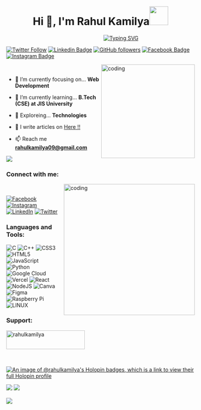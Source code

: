 <h1 align="center">Hi 👋, I'm Rahul Kamilya<img src="https://media.giphy.com/media/mGcNjsfWAjY5AEZNw6/giphy.gif" width="50"></h1>
&nbsp;&nbsp;&nbsp;&nbsp;&nbsp;&nbsp;&nbsp;&nbsp;&nbsp;&nbsp;&nbsp;&nbsp;&nbsp;&nbsp;&nbsp;&nbsp;&nbsp;&nbsp;&nbsp;&nbsp;&nbsp;&nbsp;&nbsp;&nbsp;&nbsp;&nbsp;&nbsp;&nbsp;&nbsp;&nbsp;&nbsp;&nbsp;&nbsp;&nbsp;&nbsp;&nbsp;&nbsp;&nbsp;&nbsp;&nbsp;&nbsp;&nbsp;&nbsp;&nbsp;&nbsp;&nbsp;&nbsp;&nbsp;&nbsp;&nbsp;&nbsp;&nbsp;&nbsp;&nbsp;&nbsp;&nbsp;&nbsp;&nbsp;&nbsp;&nbsp;&nbsp;&nbsp;&nbsp;&nbsp;&nbsp;&nbsp;<a href="https://git.io/typing-svg"><img src="https://readme-typing-svg.demolab.com?font=Fira+Code&pause=1000&color=14FF00&center=true&vCenter=true&width=435&lines=I'm+a+Student;JIS+University+26%22;Web+Developer+%7C%7C+Cyber+Security+" alt="Typing SVG" /></a>

[![Twitter Follow](https://img.shields.io/twitter/follow/kamilyatwt?style=social)](https://twitter.com/intent/follow?screen_name=kamilyatwt) [![Linkedin Badge](https://img.shields.io/badge/-rahulkamilya-blue?style=social&logo=Linkedin&logoColor=blue&link=https://www.linkedin.com/in/rahulkamilya)](https://www.linkedin.com/in/rahulkamilya) [![GitHub followers](https://img.shields.io/github/followers/rahulkamilya?label=Follow&style=social)](https://github.com/rahulkamilya/?tab=follow) [![Facebook Badge](https://img.shields.io/badge/-rahulkamilya09?style=social&&logo=Facebook&logoColor=blue&link=https://www.facebook.com/rahulkamilya09)](https://www.facebook.com/rahulkamilya09) [![Instagram Badge](https://img.shields.io/badge/-@mr_rahulkamilya?style=social&logo=Instagram&logoColor=A14DAF&link=https://www.instagram.com/mr_rahulkamilya)](https://www.instagram.com/mr_rahulkamilya)

<img align="right" alt="coding" width="250" src="https://media.giphy.com/media/3oEjHWpiVIOGXT5l9m/giphy.gif">
<br> <p align="left">
  
- 🔭 I’m currently focusing on... **Web Development**

- 🌱 I’m currently learning... **B.Tech (CSE) at JIS University** 

- 🧭 Exploreing... **Technologies**

- 📝 I write articles on [Here !!](https://dscjisu.in/blog)

- 📫 Reach me **rahulkamilya09@gmail.com**                                                              

[![](https://visitcount.itsvg.in/api?id=rahulkamilya&icon=0&color=0)](https://visitcount.itsvg.in)   

<h3 align="left">Connect with me:</h3>
<img align="right" alt="coding" width="350" src="https://miro.medium.com/max/1360/1*IRGHmiGsa16stedQvIaZfw.gif">
<br> <p align="left">
  
[![Facebook](https://img.shields.io/badge/Facebook-%231877F2.svg?logo=Facebook&logoColor=white)](https://facebook.com/rahulkamilya09) [![Instagram](https://img.shields.io/badge/Instagram-%23E4405F.svg?logo=Instagram&logoColor=white)](https://instagram.com/mr_rahulkamilya) [![LinkedIn](https://img.shields.io/badge/LinkedIn-%230077B5.svg?logo=linkedin&logoColor=white)](https://linkedin.com/in/rahulkamilya) [![Twitter](https://img.shields.io/badge/Twitter-%231DA1F2.svg?logo=Twitter&logoColor=white)](https://twitter.com/kamilyatwt)
</p>

<h3 align="left">Languages and Tools:</h3>

![C](https://img.shields.io/badge/c-%2300599C.svg?style=plastic&logo=c&logoColor=white) ![C++](https://img.shields.io/badge/c++-%2300599C.svg?style=plastic&logo=c%2B%2B&logoColor=white) ![CSS3](https://img.shields.io/badge/css3-%231572B6.svg?style=plastic&logo=css3&logoColor=white) ![HTML5](https://img.shields.io/badge/html5-%23E34F26.svg?style=plastic&logo=html5&logoColor=white) ![JavaScript](https://img.shields.io/badge/javascript-%23323330.svg?style=plastic&logo=javascript&logoColor=%23F7DF1E) ![Python](https://img.shields.io/badge/python-3670A0?style=plastic&logo=python&logoColor=ffdd54) ![Google Cloud](https://img.shields.io/badge/Google%20Cloud-%234285F4.svg?style=plastic&logo=google-cloud&logoColor=white) ![Vercel](https://img.shields.io/badge/vercel-%23000000.svg?style=plastic&logo=vercel&logoColor=white) ![React](https://img.shields.io/badge/react-%2320232a.svg?style=plastic&logo=react&logoColor=%2361DAFB) ![NodeJS](https://img.shields.io/badge/node.js-6DA55F?style=plastic&logo=node.js&logoColor=white) ![Canva](https://img.shields.io/badge/Canva-%2300C4CC.svg?style=plastic&logo=Canva&logoColor=white) 	![Figma](https://img.shields.io/badge/figma-%23F24E1E.svg?style=plastic&logo=figma&logoColor=white) ![Raspberry Pi](https://img.shields.io/badge/-RaspberryPi-C51A4A?style=plastic&logo=Raspberry-Pi) ![LINUX](https://img.shields.io/badge/Linux-FCC624?style=plastic&logo=linux&logoColor=black)

<h3 align="left">Support:</h3>
<p><a href="https://www.buymeacoffee.com/rahulkamilya"> <img align="left" src="https://cdn.buymeacoffee.com/buttons/v2/default-yellow.png" height="50" width="210" alt="rahulkamilya" /></a></p><br><br>

<br><br>

[![An image of @rahulkamilya's Holopin badges, which is a link to view their full Holopin profile](https://holopin.me/rahulkamilya)](https://holopin.io/@rahulkamilya)

![](https://github-readme-stats.vercel.app/api?username=rahulkamilya&theme=radical&hide_border=false&include_all_commits=true&count_private=false) 
![](https://github-readme-streak-stats.herokuapp.com/?user=rahulkamilya&theme=radical&hide_border=false)<br/><br/>
![](https://github-readme-stats.vercel.app/api/top-langs/?username=rahulkamilya&theme=radical&hide_border=false&include_all_commits=true&count_private=false&layout=compact)
